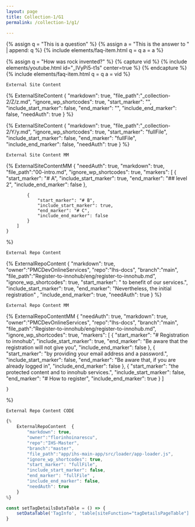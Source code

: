 ```yaml
---
layout: page
title: Collection-1/G1
permalink: /collection-1/g1/

---
```


{% assign q = "This is a question" %}
{% assign a = "This is the answer to " | append: q  %}
{% include elements/faq-item.html q = q a = a %}

{% assign q = "How was rock invented?" %}
{% capture vid %}
  {% include elements/youtube.html id="_IVyPi5-t1s" center=true %}
{% endcapture %}
{% include elements/faq-item.html q = q a = vid %}


```
External Site Content
```
{% 
    ExternalSiteContent  {
        "markdown": true,
        "file_path":"_collection-2/Z/z.md", 
        "ignore_wp_shortcodes": true, 
        "start_marker": "<!-- START MARKER 1 -->", 
        "include_start_marker": false,
        "end_marker": "<!-- END MARKER 1 -->",
        "include_end_marker": false,
        "needAuth": true 
    }
%}

{% 
    ExternalSiteContent  {
        "markdown": true,
        "file_path":"_collection-2/Y/y.md", 
        "ignore_wp_shortcodes": true, 
        "start_marker": "fullFile", 
        "include_start_marker": false,
        "end_marker": "fullFile",
        "include_end_marker": false,
        "needAuth": true 
    }
%}

```
External Site Content MM
```
{% 
    ExternalSiteContentMM  {
        "needAuth": true,
        "markdown": true, 
        "file_path":"00-intro.md", 
        "ignore_wp_shortcodes": true, 
        "markers": [
            {
                "start_marker": "# A",
                "include_start_marker": true, 
                "end_marker": "## level 2",
                "include_end_marker": false 
            },

            {
                "start_marker": "# B",
                "include_start_marker": true, 
                "end_marker": "# C",
                "include_end_marker": false 
            }
        ]
    }
%}

```
External Repo Content
```
{% 
    ExternalRepoContent  { 
        "markdown": true,
        "owner":"PMCDevOnlineServices", 
        "repo":"Ihs-docs", 
        "branch":"main", 
        "file_path":"Register-to-innohub/eng/register-to-innohub.md", 
        "ignore_wp_shortcodes": true, 
        "start_marker": " to benefit of our services.",
        "include_start_marker": true,
        "end_marker": "Nevertheless, the initial registration" ,
        "include_end_marker": true,
        "needAuth": true
    }
%}

```
External Repo Content MM
```
{% 
    ExternalRepoContentMM  {
        "needAuth": true,
        "markdown": true,
        "owner":"PMCDevOnlineServices", 
        "repo":"Ihs-docs", 
        "branch":"main", 
        "file_path":"Register-to-innohub/eng/register-to-innohub.md", 
        "ignore_wp_shortcodes": true,
        "markers": [
            {
                "start_marker": "# Registration to innohub",
                "include_start_marker": true, 
                "end_marker": "Be aware that the registration will not give you",
                "include_end_marker": false
            },
            {
                "start_marker": "by providing your email address and a password.",
                "include_start_marker": false,
                "end_marker": "Be aware that, if you are already logged in",
                "include_end_marker": false
            },
            {
                "start_marker": "the protected content and to innohub services.",
                "include_start_marker": false, 
                "end_marker": "# How to register",
                "include_end_marker": true
            }
        ]
        
    }
%}

```
External Repo Content CODE
```

```javascript
{%
    ExternalRepoContent  { 
        "markdown": true,
        "owner":"florinhoinarescu", 
        "repo":"IHS-Master", 
        "branch":"master", 
        "file_path":"app/ihs-main-app/src/loader/app-loader.js", 
        "ignore_wp_shortcodes": true, 
        "start_marker": "fullFile",
        "include_start_marker": false,
        "end_marker": "fullFile" ,
        "include_end_marker": false,
        "needAuth": true
    }
%}
```
```javascript
const setTagDetailsDataTable = () => {
    setDataTable('TagInfo', 'table[siteFunction="tagDetailsPageTable"]')
}
```
